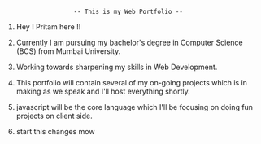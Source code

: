                       -- This is my Web Portfolio --

1. Hey ! Pritam here !!

2. Currently I am pursuing my bachelor's degree in Computer Science (BCS) from Mumbai University.

3. Working towards sharpening my skills in Web Development.

4. This portfolio will contain several of my on-going projects which is in making as we speak and I'll host everything shortly.

5. javascript will be the core language which I'll be focusing on doing fun projects on client side.

6. start this changes mow
